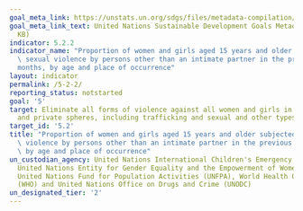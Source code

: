 ```yaml
---
goal_meta_link: https://unstats.un.org/sdgs/files/metadata-compilation/Metadata-Goal-5.pdf
goal_meta_link_text: United Nations Sustainable Development Goals Metadata (PDF 635
  KB)
indicator: 5.2.2
indicator_name: "Proportion of women and girls aged 15 years and older subjected to\
  \ sexual violence by persons other than an intimate partner in the previous 12\_\
  months, by age and place of occurrence"
layout: indicator
permalink: /5-2-2/
reporting_status: notstarted
goal: '5'
target: Eliminate all forms of violence against all women and girls in the public
  and private spheres, including trafficking and sexual and other types of exploitation
target_id: '5.2'
title: "Proportion of women and girls aged 15 years and older subjected to sexual\
  \ violence by persons other than an intimate partner in the previous 12\_months,\
  \ by age and place of occurrence"
un_custodian_agency: United Nations International Children's Emergency Fund (UNICEF),
  United Nations Entity for Gender Equality and the Empowerment of Women (UN Women),
  United Nations Fund for Population Activities (UNFPA), World Health Organization
  (WHO) and United Nations Office on Drugs and Crime (UNODC)
un_designated_tier: '2'
---
```

